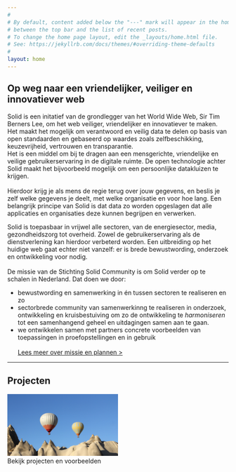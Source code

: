```yaml
---
#
# By default, content added below the "---" mark will appear in the home page
# between the top bar and the list of recent posts.
# To change the home page layout, edit the _layouts/home.html file.
# See: https://jekyllrb.com/docs/themes/#overriding-theme-defaults
#
layout: home
---
```



## Op weg naar een vriendelijker, veiliger en innovatiever web
Solid is een initatief van de grondlegger van het World Wide Web, Sir Tim Berners Lee, om het web veiliger, vriendelijker en innovatiever te maken.
Het maakt het mogelijk om verantwoord en veilig data te delen op basis van open standaarden en gebaseerd op waardes zoals zelfbeschikking, keuzevrijheid, vertrouwen en transparantie. <br>
Het is een middel om bij te dragen aan een mensgerichte, vriendelijke en veilige gebruikerservaring in de digitale ruimte.
De open technologie achter Solid maakt het bijvoorbeeld mogelijk om een persoonlijke datakluizen te krijgen.  <br> <br> Hierdoor krijg je als mens de regie terug over jouw gegevens, en beslis je zelf welke gegevens je deelt, met welke organisatie en voor hoe lang. Een belangrijk principe van Solid is dat data zo worden opgeslagen dat alle applicaties en organisaties deze kunnen begrijpen en verwerken.

Solid is toepasbaar in vrijwel alle sectoren, van de energiesector, media, gezondheidszorg tot overheid. Zowel de gebruikerservaring als de dienstverlening kan hierdoor verbeterd worden.
Een uitbreiding op het huidige web gaat echter niet vanzelf: er is brede bewustwording, onderzoek en ontwikkeling voor nodig.  <br> <br>
De missie van de Stichting Solid Community is om Solid verder op te schalen in Nederland.
Dat doen we door: 
* bewustwording en samenwerking in én tussen sectoren te realiseren en zo
* sectorbrede community van samenwerkinng te realiseren in onderzoek, ontwikkeling en kruisbestuiving om zo de ontwikkeling te *harmoniseren* tot een samenhangend geheel en uitdagingen samen aan te gaan. 
* we ontwikkelen samen  met partners concrete voorbeelden van toepassingen in proefopstellingen en in gebruik  <br> <br>
[Lees meer over missie en plannen >](https://decentraldesignstudio.github.io/over.html)

---


## Projecten
<img src="img/plaatje.jpg" width="50%" height="30%" /> <br>
Bekijk projecten en voorbeelden
